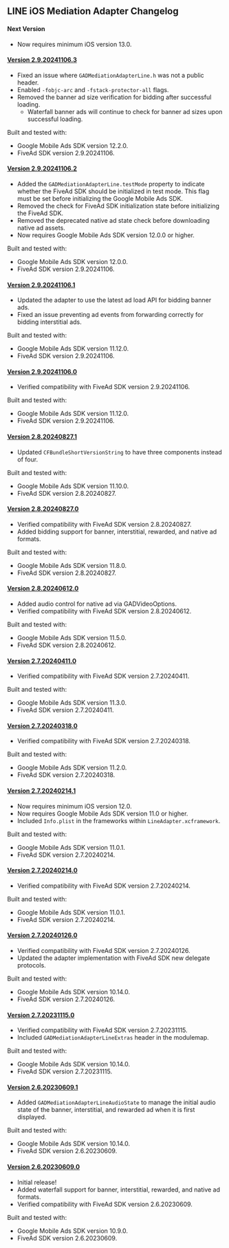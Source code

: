 ## LINE iOS Mediation Adapter Changelog

#### Next Version
- Now requires minimum iOS version 13.0.

#### [Version 2.9.20241106.3](https://dl.google.com/googleadmobadssdk/mediation/ios/line/LineAdapter-2.9.20241106.3.zip)
- Fixed an issue where `GADMediationAdapterLine.h` was not a public header.
- Enabled `-fobjc-arc` and `-fstack-protector-all` flags.
- Removed the banner ad size verification for bidding after successful loading.
  - Waterfall banner ads will continue to check for banner ad sizes upon successful loading.

Built and tested with:
- Google Mobile Ads SDK version 12.2.0.
- FiveAd SDK version 2.9.20241106.

#### [Version 2.9.20241106.2](https://dl.google.com/googleadmobadssdk/mediation/ios/line/LineAdapter-2.9.20241106.2.zip)
- Added the `GADMediationAdapterLine.testMode` property to indicate whether the FiveAd SDK should be initialized in test mode. This flag must be set before initializing the Google Mobile Ads SDK.
- Removed the check for FiveAd SDK initialization state before initializing the FiveAd SDK.
- Removed the deprecated native ad state check before downloading native ad assets.
- Now requires Google Mobile Ads SDK version 12.0.0 or higher.

Built and tested with:
- Google Mobile Ads SDK version 12.0.0.
- FiveAd SDK version 2.9.20241106.

#### [Version 2.9.20241106.1](https://dl.google.com/googleadmobadssdk/mediation/ios/line/LineAdapter-2.9.20241106.1.zip)
- Updated the adapter to use the latest ad load API for bidding banner ads.
- Fixed an issue preventing ad events from forwarding correctly for bidding interstitial ads.

Built and tested with:
- Google Mobile Ads SDK version 11.12.0.
- FiveAd SDK version 2.9.20241106.

#### [Version 2.9.20241106.0](https://dl.google.com/googleadmobadssdk/mediation/ios/line/LineAdapter-2.9.20241106.0.zip)
- Verified compatibility with FiveAd SDK version 2.9.20241106.

Built and tested with:
- Google Mobile Ads SDK version 11.12.0.
- FiveAd SDK version 2.9.20241106.

#### [Version 2.8.20240827.1](https://dl.google.com/googleadmobadssdk/mediation/ios/line/LineAdapter-2.8.20240827.1.zip)
- Updated `CFBundleShortVersionString` to have three components instead of four.

Built and tested with:
- Google Mobile Ads SDK version 11.10.0.
- FiveAd SDK version 2.8.20240827.

#### [Version 2.8.20240827.0](https://dl.google.com/googleadmobadssdk/mediation/ios/line/LineAdapter-2.8.20240827.0.zip)
- Verified compatibility with FiveAd SDK version 2.8.20240827.
- Added bidding support for banner, interstitial, rewarded, and native ad formats.

Built and tested with:
- Google Mobile Ads SDK version 11.8.0.
- FiveAd SDK version 2.8.20240827.

#### [Version 2.8.20240612.0](https://dl.google.com/googleadmobadssdk/mediation/ios/line/LineAdapter-2.8.20240612.0.zip)
- Added audio control for native ad via GADVideoOptions.
- Verified compatibility with FiveAd SDK version 2.8.20240612.

Built and tested with:
- Google Mobile Ads SDK version 11.5.0.
- FiveAd SDK version 2.8.20240612.

#### [Version 2.7.20240411.0](https://dl.google.com/googleadmobadssdk/mediation/ios/line/LineAdapter-2.7.20240411.0.zip)
- Verified compatibility with FiveAd SDK version 2.7.20240411.

Built and tested with:
- Google Mobile Ads SDK version 11.3.0.
- FiveAd SDK version 2.7.20240411.

#### [Version 2.7.20240318.0](https://dl.google.com/googleadmobadssdk/mediation/ios/line/LineAdapter-2.7.20240318.0.zip)
- Verified compatibility with FiveAd SDK version 2.7.20240318.

Built and tested with:
- Google Mobile Ads SDK version 11.2.0.
- FiveAd SDK version 2.7.20240318.

#### [Version 2.7.20240214.1](https://dl.google.com/googleadmobadssdk/mediation/ios/line/LineAdapter-2.7.20240214.1.zip)
- Now requires minimum iOS version 12.0.
- Now requires Google Mobile Ads SDK version 11.0 or higher.
- Included `Info.plist` in the frameworks within `LineAdapter.xcframework`.

Built and tested with:
- Google Mobile Ads SDK version 11.0.1.
- FiveAd SDK version 2.7.20240214.

#### [Version 2.7.20240214.0](https://dl.google.com/googleadmobadssdk/mediation/ios/line/LineAdapter-2.7.20240214.0.zip)
- Verified compatibility with FiveAd SDK version 2.7.20240214.

Built and tested with:
- Google Mobile Ads SDK version 11.0.1.
- FiveAd SDK version 2.7.20240214.

#### [Version 2.7.20240126.0](https://dl.google.com/googleadmobadssdk/mediation/ios/line/LineAdapter-2.7.20240126.0.zip)
- Verified compatibility with FiveAd SDK version 2.7.20240126.
- Updated the adapter implementation with FiveAd SDK new delegate protocols.

Built and tested with:
- Google Mobile Ads SDK version 10.14.0.
- FiveAd SDK version 2.7.20240126.

#### [Version 2.7.20231115.0](https://dl.google.com/googleadmobadssdk/mediation/ios/line/LineAdapter-2.7.20231115.0.zip)
- Verified compatibility with FiveAd SDK version 2.7.20231115.
- Included `GADMediationAdapterLineExtras` header in the modulemap.

Built and tested with:
- Google Mobile Ads SDK version 10.14.0.
- FiveAd SDK version 2.7.20231115.

#### [Version 2.6.20230609.1](https://dl.google.com/googleadmobadssdk/mediation/ios/line/LineAdapter-2.6.20230609.1.zip)
- Added `GADMediationAdapterLineAudioState` to manage the initial audio state of the banner, interstitial, and rewarded ad when it is first displayed.

Built and tested with:
- Google Mobile Ads SDK version 10.14.0.
- FiveAd SDK version 2.6.20230609.

#### [Version 2.6.20230609.0](https://dl.google.com/googleadmobadssdk/mediation/ios/line/LineAdapter-2.6.20230609.0.zip)
- Initial release!
- Added waterfall support for banner, interstitial, rewarded, and native ad formats.
- Verified compatibility with FiveAd SDK version 2.6.20230609.

Built and tested with:
- Google Mobile Ads SDK version 10.9.0.
- FiveAd SDK version 2.6.20230609.
